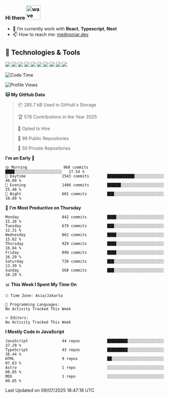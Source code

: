### Hi there <img src="https://i.ibb.co/q0Hx1KK/wave.gif" alt="wave" width="45px">

- 🌱 I’m currently work with **React**, **Typescript**, **Next**
- 📫 How to reach me: me@roniar.dev

## 🔧 Technologies & Tools

![](https://img.shields.io/badge/OS-Linux-informational?style=flat&logo=linux&logoColor=white&color=2bbc8a)
![](https://img.shields.io/badge/OS-Windows-informational?style=flat&logo=windows&logoColor=white&color=2bbc8a)
![](https://img.shields.io/badge/OS-MacOS-informational?style=flat&logo=apple&logoColor=white&color=2bbc8a)
![](https://img.shields.io/badge/Code-JavaScript-informational?style=flat&logo=javascript&logoColor=white&color=2bbc8a)
![](https://img.shields.io/badge/Code-TypeScript-informational?style=flat&logo=typescript&logoColor=white&color=2bbc8a)
![](https://img.shields.io/badge/Code-Golang-informational?style=flat&logo=go&logoColor=white&color=2bbc8a)
![](https://img.shields.io/badge/Code-React-informational?style=flat&logo=react&logoColor=white&color=2bbc8a)
![](https://img.shields.io/badge/Code-Next-informational?style=flat&logo=next.js&logoColor=white&color=2bbc8a)
![](https://img.shields.io/badge/Shell-Bash-informational?style=flat&logo=gnu-bash&logoColor=white&color=2bbc8a)
![](https://img.shields.io/badge/Tools-Docker-informational?style=flat&logo=docker&logoColor=white&color=2bbc8a)

<!--START_SECTION:waka-->
![Code Time](http://img.shields.io/badge/Code%20Time-2%2C401%20hrs%2053%20mins-blue)

![Profile Views](http://img.shields.io/badge/Profile%20Views-0-blue)

**🐱 My GitHub Data** 

> 📦 285.7 kB Used in GitHub's Storage 
 > 
> 🏆 578 Contributions in the Year 2025
 > 
> 💼 Opted to Hire
 > 
> 📜 99 Public Repositories 
 > 
> 🔑 50 Private Repositories 
 > 
**I'm an Early 🐤** 

```text
🌞 Morning                968 commits         ████░░░░░░░░░░░░░░░░░░░░░   17.54 % 
🌆 Daytime                2543 commits        ████████████░░░░░░░░░░░░░   46.09 % 
🌃 Evening                1406 commits        ██████░░░░░░░░░░░░░░░░░░░   25.48 % 
🌙 Night                  601 commits         ███░░░░░░░░░░░░░░░░░░░░░░   10.89 % 
```
📅 **I'm Most Productive on Thursday** 

```text
Monday                   842 commits         ████░░░░░░░░░░░░░░░░░░░░░   15.26 % 
Tuesday                  679 commits         ███░░░░░░░░░░░░░░░░░░░░░░   12.31 % 
Wednesday                862 commits         ████░░░░░░░░░░░░░░░░░░░░░   15.62 % 
Thursday                 929 commits         ████░░░░░░░░░░░░░░░░░░░░░   16.84 % 
Friday                   899 commits         ████░░░░░░░░░░░░░░░░░░░░░   16.29 % 
Saturday                 739 commits         ███░░░░░░░░░░░░░░░░░░░░░░   13.39 % 
Sunday                   568 commits         ███░░░░░░░░░░░░░░░░░░░░░░   10.29 % 
```


📊 **This Week I Spent My Time On** 

```text
🕑︎ Time Zone: Asia/Jakarta

💬 Programming Languages: 
No Activity Tracked This Week

🔥 Editors: 
No Activity Tracked This Week
```

**I Mostly Code in JavaScript** 

```text
JavaScript               44 repos            █████████░░░░░░░░░░░░░░░░   37.29 % 
TypeScript               43 repos            █████████░░░░░░░░░░░░░░░░   36.44 % 
HTML                     9 repos             ██░░░░░░░░░░░░░░░░░░░░░░░   07.63 % 
Astro                    1 repo              ░░░░░░░░░░░░░░░░░░░░░░░░░   00.85 % 
MDX                      1 repo              ░░░░░░░░░░░░░░░░░░░░░░░░░   00.85 % 
```




 Last Updated on 09/07/2025 18:47:18 UTC
<!--END_SECTION:waka-->
